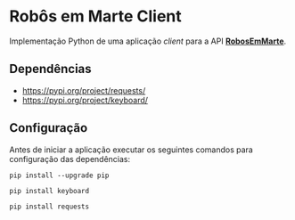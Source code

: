 # Robôs em Marte Client

Implementação Python de uma aplicação _client_ para a API [**RobosEmMarte**](https://github.com/lesvasconcelos/RobosEmMarte).

## Dependências
- https://pypi.org/project/requests/
- https://pypi.org/project/keyboard/

## Configuração
Antes de iniciar a aplicação executar os seguintes comandos para configuração das dependências:
```
pip install --upgrade pip
```
```
pip install keyboard
```
```
pip install requests
```
